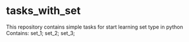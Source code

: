 # tasks_with_set
This repository contains simple tasks
for start learning set type in python
Contains:
set_1;
set_2;
set_3;
